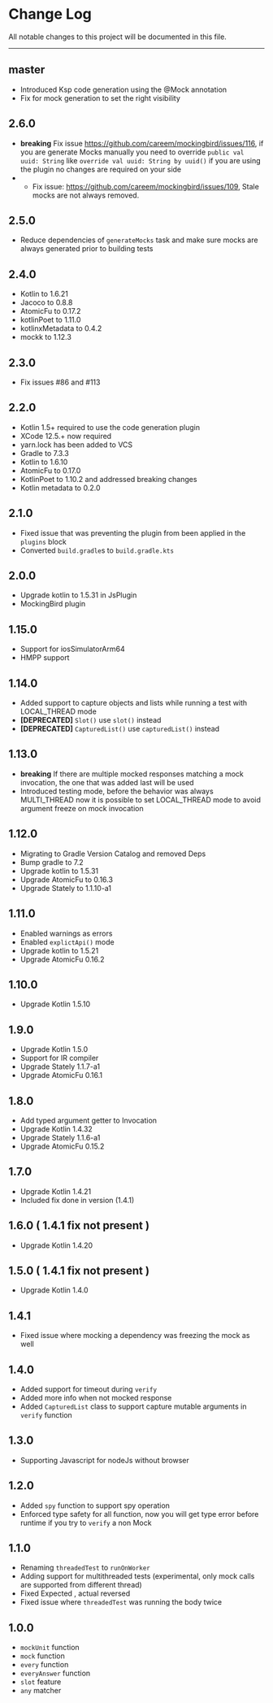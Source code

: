 # Change Log

All notable changes to this project will be documented in this file.

---

## master
* Introduced Ksp code generation using the @Mock annotation
* Fix for mock generation to set the right visibility

## 2.6.0

* **breaking** Fix issue https://github.com/careem/mockingbird/issues/116, if you are generate Mocks manually you need to
  override `public val uuid: String` like `override val uuid: String by uuid()` if you are using the plugin no changes are
  required on your side
* * Fix issue: https://github.com/careem/mockingbird/issues/109, Stale mocks are not always removed.

## 2.5.0

* Reduce dependencies of `generateMocks` task and make sure mocks are always generated prior to building tests

## 2.4.0

* Kotlin to 1.6.21
* Jacoco to 0.8.8
* AtomicFu to 0.17.2
* kotlinPoet to 1.11.0
* kotlinxMetadata to 0.4.2
* mockk to 1.12.3

## 2.3.0

* Fix issues #86 and #113

## 2.2.0

* Kotlin 1.5+ required to use the code generation plugin
* XCode 12.5.+ now required
* yarn.lock has been added to VCS
* Gradle to 7.3.3
* Kotlin to 1.6.10
* AtomicFu to 0.17.0
* KotlinPoet to 1.10.2 and addressed breaking changes
* Kotlin metadata to 0.2.0

## 2.1.0

* Fixed issue that was preventing the plugin from been applied in the `plugins` block
* Converted `build.gradle`s to `build.gradle.kts`

## 2.0.0

* Upgrade kotlin to 1.5.31 in JsPlugin
* MockingBird plugin

## 1.15.0

* Support for iosSimulatorArm64
* HMPP support

## 1.14.0

* Added support to capture objects and lists while running a test with LOCAL_THREAD mode
* **[DEPRECATED]** `Slot()` use `slot()` instead
* **[DEPRECATED]** `CapturedList()` use `capturedList()` instead

## 1.13.0

* **breaking** If there are multiple mocked responses matching a mock invocation, the one that was added last will be used
* Introduced testing mode, before the behavior was always MULTI_THREAD now it is possible to set LOCAL_THREAD mode to avoid
  argument freeze on mock invocation

## 1.12.0

* Migrating to Gradle Version Catalog and removed Deps
* Bump gradle to 7.2
* Upgrade kotlin to 1.5.31
* Upgrade AtomicFu to 0.16.3
* Upgrade Stately to 1.1.10-a1

## 1.11.0

* Enabled warnings as errors
* Enabled `explictApi()` mode
* Upgrade kotlin to 1.5.21
* Upgrade AtomicFu 0.16.2

## 1.10.0

* Upgrade Kotlin 1.5.10

## 1.9.0

* Upgrade Kotlin 1.5.0
* Support for IR compiler
* Upgrade Stately 1.1.7-a1
* Upgrade AtomicFu 0.16.1

## 1.8.0

* Add typed argument getter to Invocation
* Upgrade Kotlin 1.4.32
* Upgrade Stately 1.1.6-a1
* Upgrade AtomicFu 0.15.2

## 1.7.0

* Upgrade Kotlin 1.4.21
* Included fix done in version (1.4.1)

## 1.6.0 ( 1.4.1 fix not present )

* Upgrade Kotlin 1.4.20

## 1.5.0 ( 1.4.1 fix not present )

* Upgrade Kotlin 1.4.0

## 1.4.1

* Fixed issue where mocking a dependency was freezing the mock as well

## 1.4.0

* Added support for timeout during `verify`
* Added more info when not mocked response
* Added `CapturedList` class to support capture mutable arguments in `verify` function

## 1.3.0

* Supporting Javascript for nodeJs without browser

## 1.2.0

* Added `spy` function to support spy operation
* Enforced type safety for all function, now you will get type error before runtime if you try to `verify` a non Mock

## 1.1.0

* Renaming `threadedTest` to `runOnWorker`
* Adding support for multithreaded tests (experimental, only mock calls are supported from different thread)
* Fixed Expected , actual reversed
* Fixed issue where `threadedTest` was running the body twice

## 1.0.0

* `mockUnit` function
* `mock` function
* `every` function
* `everyAnswer` function
* `slot` feature
* `any` matcher
